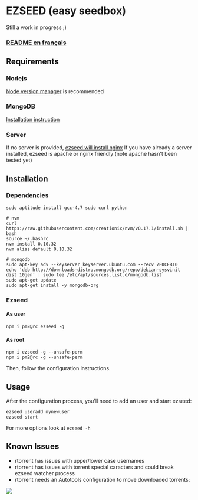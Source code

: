 EZSEED (easy seedbox)
===

Still a work in progress ;)

### [README en français](https://github.com/ezseed/ezseed/tree/master/docs/fr)

## Requirements

### Nodejs
[Node version manager](https://github.com/creationix/nvm) is recommended

### MongoDB
[Installation instruction](http://docs.mongodb.org/manual/installation/)

### Server
If no server is provided, [ezseed will install nginx](https://github.com/ezseed/ezseed/blob/master/scripts/server.sh)
If you have already a server installed, ezseed is apache or nginx friendly (note apache hasn't been tested yet)

## Installation 

### Dependencies

```
sudo aptitude install gcc-4.7 sudo curl python

# nvm
curl https://raw.githubusercontent.com/creationix/nvm/v0.17.1/install.sh | bash
source ~/.bashrc
nvm install 0.10.32
nvm alias default 0.10.32

# mongodb
sudo apt-key adv --keyserver keyserver.ubuntu.com --recv 7F0CEB10
echo 'deb http://downloads-distro.mongodb.org/repo/debian-sysvinit dist 10gen' | sudo tee /etc/apt/sources.list.d/mongodb.list
sudo apt-get update
sudo apt-get install -y mongodb-org
```

### Ezseed

#### As user
```
npm i pm2@rc ezseed -g
```

#### As root
```
npm i ezseed -g --unsafe-perm
npm i pm2@rc -g --unsafe-perm
```

Then, follow the configuration instructions.

## Usage

After the configuration process, you'll need to add an user and start ezseed:

```
ezseed useradd mynewuser
ezseed start
```

For more options look at `ezseed -h`

## Known Issues

- rtorrent has issues with upper/lower case usernames
- rtorrent has issues with torrent special caracters and could break ezseed watcher process
- rtorrent needs an Autotools configuration to move downloaded torrents:

![](https://camo.githubusercontent.com/a278375b20071e41ed233b5f6b1e8936222ae0bf/687474703a2f2f7777772e7a75706d6167652e65752f692f687052455238336376472e706e67)
